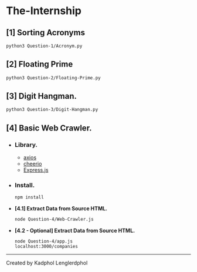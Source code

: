 # The-Internship
[1] Sorting Acronyms
---
  ```zsh
  python3 Question-1/Acronym.py
  ```
  
[2] Floating Prime
---
  ```zsh
  python3 Question-2/Floating-Prime.py
  ```
  
[3] Digit Hangman.
---
  ```zsh
  python3 Question-3/Digit-Hangman.py
  ```
 
[4] Basic Web Crawler.
---
  - ### Library.
    * [axios](https://github.com/axios/axios)
    * [cheerio](https://github.com/cheeriojs/cheerio)
    * [Express.js](https://expressjs.com)
  - ### Install.
    ```zsh
    npm install
    ```
  - **[4.1] Extract Data from Source HTML.**
 
 
    ```zsh
    node Question-4/Web-Crawler.js
    ```
    
    
  - **[4.2 - Optional] Extract Data from Source HTML.**
    ```
    node Question-4/app.js
    localhost:3000/companies
    ```

***
Created by Kadphol Lenglerdphol
